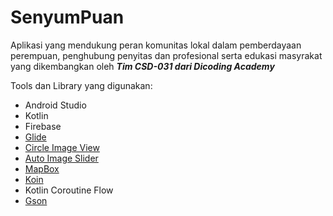 # SenyumPuan
Aplikasi yang mendukung peran komunitas lokal dalam pemberdayaan perempuan, penghubung penyitas dan profesional serta edukasi masyrakat yang dikembangkan oleh ***Tim CSD-031 dari Dicoding Academy***

Tools dan Library yang digunakan: 
- Android Studio
- Kotlin
- Firebase
- [Glide](https://github.com/bumptech/glide)
- [Circle Image View](https://github.com/hdodenhof/CircleImageView)
- [Auto Image Slider](https://github.com/smarteist/Android-Image-Slider)
- [MapBox](https://www.mapbox.com/)
- [Koin](https://insert-koin.io/)
- Kotlin Coroutine Flow
- [Gson](https://github.com/google/gson)
